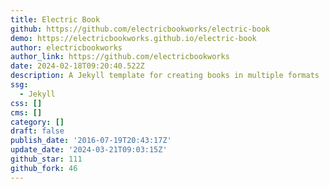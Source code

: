 ```yaml
---
title: Electric Book
github: https://github.com/electricbookworks/electric-book
demo: https://electricbookworks.github.io/electric-book
author: electricbookworks
author_link: https://github.com/electricbookworks
date: 2024-02-18T09:20:40.522Z
description: A Jekyll template for creating books in multiple formats
ssg:
  - Jekyll
css: []
cms: []
category: []
draft: false
publish_date: '2016-07-19T20:43:17Z'
update_date: '2024-03-21T09:03:15Z'
github_star: 111
github_fork: 46
---
```

